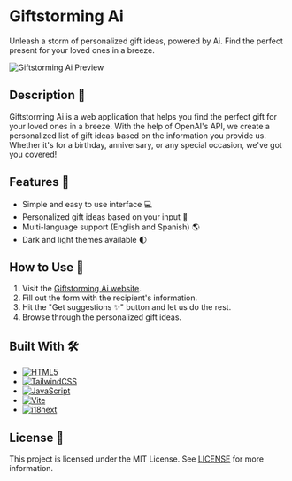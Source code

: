 # Giftstorming Ai

Unleash a storm of personalized gift ideas, powered by Ai. Find the perfect present for your loved ones in a breeze.

![Giftstorming Ai Preview](https://res.cloudinary.com/dhwxnbnaj/image/upload/v1681706326/bxnbnrp9wcim1hmizm78.png)

## Description 📝

Giftstorming Ai is a web application that helps you find the perfect gift for your loved ones in a breeze. With the help of OpenAI's API, we create a personalized list of gift ideas based on the information you provide us. Whether it's for a birthday, anniversary, or any special occasion, we've got you covered!

## Features 🚀

- Simple and easy to use interface 💻
- Personalized gift ideas based on your input 🎁
- Multi-language support (English and Spanish) 🌎
- Dark and light themes available 🌓

## How to Use 🤔

1. Visit the [Giftstorming Ai website](https://giftstorming-ai.vercel.app/).
2. Fill out the form with the recipient's information.
3. Hit the "Get suggestions ✨" button and let us do the rest.
4. Browse through the personalized gift ideas.

## Built With 🛠️

- [![HTML5][HTML5]][HTML5-url]
- [![TailwindCSS][TailwindCSS]][TailwindCSS-url]
- [![JavaScript][JavaScript]][JavaScript-url]
- [![Vite][Vite]][Vite-url]
- [![i18next][i18next]][i18next-url]

## License 📜

This project is licensed under the MIT License. See [LICENSE](https://github.com/AndryOre/giftstorming-ai/blob/master/LICENSE) for more information.

[HTML5]: https://img.shields.io/badge/HTML5-E34F26.svg?style=for-the-badge&logo=HTML5&logoColor=white
[HTML5-url]: https://html.spec.whatwg.org/
[TailwindCSS]: https://img.shields.io/badge/Tailwind%20CSS-06B6D4.svg?style=for-the-badge&logo=Tailwind-CSS&logoColor=white
[TailwindCSS-url]: https://tailwindcss.com/
[JavaScript]: https://img.shields.io/badge/JavaScript-F7DF1E.svg?style=for-the-badge&logo=JavaScript&logoColor=black
[JavaScript-url]: https://www.javascript.com/
[Vite]: https://img.shields.io/badge/Vite-646CFF.svg?style=for-the-badge&logo=Vite&logoColor=white
[Vite-url]: https://vitejs.dev/
[i18next]: https://img.shields.io/badge/i18next-26A69A.svg?style=for-the-badge&logo=i18next&logoColor=white
[i18next-url]: https://www.i18next.com/